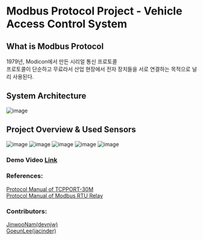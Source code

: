# Modbus Protocol Project - Vehicle Access Control System

## What is Modbus Protocol
1979년, Modicon에서 만든 시리얼 통신 프로토콜<br>
프로토콜이 단순하고 무료라서 산업 현장에서 전자 장치들을 서로 연결하는 목적으로 널리 사용된다.<br>

## System Architecture
![image](https://user-images.githubusercontent.com/48133047/122396040-8e180800-cfb2-11eb-94dc-7fbaa7517e7f.png)

## Project Overview & Used Sensors

![image](https://user-images.githubusercontent.com/48133047/122396367-e222ec80-cfb2-11eb-985d-52bf2909f6a6.png)
![image](https://user-images.githubusercontent.com/48133047/122397118-a0467600-cfb3-11eb-86be-52ed419ce5c4.png)
![image](https://user-images.githubusercontent.com/48133047/122397184-b05e5580-cfb3-11eb-8cb5-63cfaa608fee.png)
![image](https://user-images.githubusercontent.com/48133047/122397210-b6eccd00-cfb3-11eb-9fb5-64803bead9fd.png)
![image](https://user-images.githubusercontent.com/48133047/122397235-bce2ae00-cfb3-11eb-8d3a-e991a25c9535.png)

### Demo Video [Link](https://youtu.be/6me1nBNLveA)

### References:

[Protocol Manual of TCPPORT-30M](http://www.comfilewiki.co.kr/ko/doku.php?id=tcpport:index)<br>
[Protocol Manual of Modbus RTU Relay](https://www.waveshare.com/wiki/Protocol_Manual_of_Modbus_RTU_Relay)<br>

### Contributors:
[JinwooNam(devnjw)](https://github.com/devnjw)<br>
[GoeunLee(jacinder)](https://github.com/jacinder)<br>
